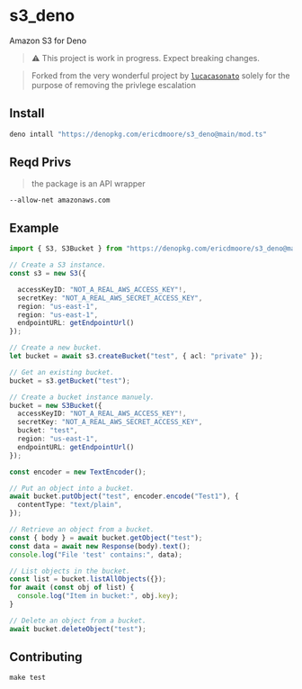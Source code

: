 # s3_deno

<!-- ![ci](https://github.com/lucacasonato/deno_aws_sign_v4/workflows/ci/badge.svg) -->
<!-- [![deno doc](https://doc.deno.land/badge.svg)](https://doc.deno.land/https/deno.land/x/s3@0.5.0/mod.ts) -->
<!-- [![Coverage Status](https://coveralls.io/repos/github/lucacasonato/deno_s3/badge.svg?branch=main)](https://coveralls.io/github/lucacasonato/deno_s3?branch=main) -->

Amazon S3 for Deno

> ⚠️ This project is work in progress. Expect breaking changes.

> Forked from the very wonderful project by [`lucacasonato`](https://github.com/lucacasonato/deno_s3) solely for the purpose of removing the privlege escalation

## Install
``` bash
deno intall "https://denopkg.com/ericdmoore/s3_deno@main/mod.ts"
```

## Reqd Privs

> the package is an API wrapper
```
--allow-net amazonaws.com
```

## Example

```ts
import { S3, S3Bucket } from "https://denopkg.com/ericdmoore/s3_deno@main/mod.ts";

// Create a S3 instance.
const s3 = new S3({

  accessKeyID: "NOT_A_REAL_AWS_ACCESS_KEY"!,
  secretKey: "NOT_A_REAL_AWS_SECRET_ACCESS_KEY",
  region: "us-east-1",
  region: "us-east-1",
  endpointURL: getEndpointUrl()
});

// Create a new bucket.
let bucket = await s3.createBucket("test", { acl: "private" });

// Get an existing bucket.
bucket = s3.getBucket("test");

// Create a bucket instance manuely.
bucket = new S3Bucket({
  accessKeyID: "NOT_A_REAL_AWS_ACCESS_KEY"!,
  secretKey: "NOT_A_REAL_AWS_SECRET_ACCESS_KEY",
  bucket: "test",
  region: "us-east-1",
  endpointURL: getEndpointUrl()
});

const encoder = new TextEncoder();

// Put an object into a bucket.
await bucket.putObject("test", encoder.encode("Test1"), {
  contentType: "text/plain",
});

// Retrieve an object from a bucket.
const { body } = await bucket.getObject("test");
const data = await new Response(body).text();
console.log("File 'test' contains:", data);

// List objects in the bucket.
const list = bucket.listAllObjects({});
for await (const obj of list) {
  console.log("Item in bucket:", obj.key);
}

// Delete an object from a bucket.
await bucket.deleteObject("test");
```

## Contributing

```
make test
```

<!-- References -->
[ci_img]:''
[ci_url]:''

[cov_img]:''
[cov_url]:''
